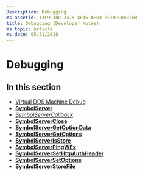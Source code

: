 ```yaml
---
Description: Debugging
ms.assetid: 13C9C38D-2475-4E46-BE03-BE109C0802FB
title: Debugging (Developer Notes)
ms.topic: article
ms.date: 05/31/2018
---
```


# Debugging

## In this section

-   [Virtual DOS Machine Debug](virtual-dos-machine-debug.md)
-   [**SymbolServer**](https://msdn.microsoft.com/library/Ff797950(v=VS.85).aspx)
-   [*SymbolServerCallback*](/windows/desktop/api/DbgHelp/nc-dbghelp-psymbolservercallbackproc)
-   [**SymbolServerClose**](https://msdn.microsoft.com/library/Ff797952(v=VS.85).aspx)
-   [**SymbolServerGetOptionData**](https://msdn.microsoft.com/library/Mt732697(v=VS.85).aspx)
-   [**SymbolServerGetOptions**](https://msdn.microsoft.com/library/Ff797953(v=VS.85).aspx)
-   [**SymbolServerIsStore**](https://msdn.microsoft.com/library/Mt732698(v=VS.85).aspx)
-   [**SymbolServerPingWEx**](https://msdn.microsoft.com/library/Mt732699(v=VS.85).aspx)
-   [**SymbolServerSetHttpAuthHeader**](https://msdn.microsoft.com/library/Mt493460(v=VS.85).aspx)
-   [**SymbolServerSetOptions**](https://msdn.microsoft.com/library/Ff797954(v=VS.85).aspx)
-   [**SymbolServerStoreFile**](https://msdn.microsoft.com/library/Ee942775(v=VS.85).aspx)

 

 



